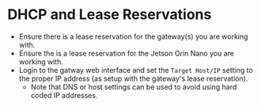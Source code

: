 # DHCP and Lease Reservations
- Ensure there is a lease reservation for the gateway(s) you are working with.
- Ensure the is a lease reservation for the Jetson Orin Nano you are working with.
- Login to the gatway web interface and set the `Target Host/IP` setting to the proper IP address (as setup with the gateway's lease reservation).
    - Note that DNS or host settings can be used to avoid using hard coded IP addresses. 
